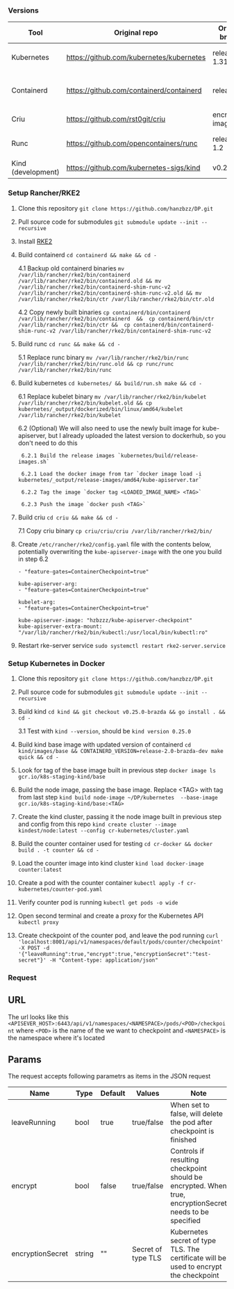 ### Versions

| Tool               | Original repo                            | Original branch  | Forked repo                            | Forked branch          |
|--------------------|------------------------------------------|------------------|----------------------------------------|------------------------|
| Kubernetes         | https://github.com/kubernetes/kubernetes | release-1.31     | https://github.com/hanzbzz/kubernetes/ | release-1.31-brazda    |
| Containerd         | https://github.com/containerd/containerd | release/2.0      | https://github.com/hanzbzz/containerd/ | release-2.0-brazda-dev |
| Criu               | https://github.com/rst0git/criu          | encrypted-images | https://github.com/hanzbzz/criu/       | encrypted-images       |
| Runc               | https://github.com/opencontainers/runc   | release-1.2      | https://github.com/hanzbzz/runc/       | release-1.2-brazda     |
| Kind (development) | https://github.com/kubernetes-sigs/kind  | v0.25.0          | https://github.com/hanzbzz/kind/       | v0.25.0-brazda         |


### Setup Rancher/RKE2
1. Clone this repository `git clone https://github.com/hanzbzz/DP.git`
2. Pull source code for submodules `git submodule update --init --recursive`
3. Install [RKE2](https://docs.rke2.io/install/quickstart)
4. Build containerd `cd containerd && make && cd -`

    4.1 Backup old containerd binaries ```mv /var/lib/rancher/rke2/bin/containerd /var/lib/rancher/rke2/bin/containerd.old && mv /var/lib/rancher/rke2/bin/containerd-shim-runc-v2 /var/lib/rancher/rke2/bin/containerd-shim-runc-v2.old && mv /var/lib/rancher/rke2/bin/ctr /var/lib/rancher/rke2/bin/ctr.old```
    
    4.2 Copy newly built binaries ```cp containerd/bin/containerd /var/lib/rancher/rke2/bin/containerd  && 
cp containerd/bin/ctr /var/lib/rancher/rke2/bin/ctr && 
cp containerd/bin/containerd-shim-runc-v2 /var/lib/rancher/rke2/bin/containerd-shim-runc-v2```
5. Build runc `cd runc && make && cd -`

    5.1 Replace runc binary `mv /var/lib/rancher/rke2/bin/runc /var/lib/rancher/rke2/bin/runc.old && cp runc/runc /var/lib/rancher/rke2/bin/runc`
6. Build kubernetes `cd kubernetes/ && build/run.sh make && cd -`

    6.1 Replace kubelet binary `mv /var/lib/rancher/rke2/bin/kubelet /var/lib/rancher/rke2/bin/kubelet.old && cp kubernetes/_output/dockerized/bin/linux/amd64/kubelet /var/lib/rancher/rke2/bin/kubelet`

    6.2 (Optional) We will also need to use the newly built image for kube-apiserver, but I already uploaded the latest version to dockerhub, so you don't need to do this

        6.2.1 Build the release images `kubernetes/build/release-images.sh`

        6.2.1 Load the docker image from tar `docker image load -i kubernetes/_output/release-images/amd64/kube-apiserver.tar`
        
        6.2.2 Tag the image `docker tag <LOADED_IMAGE_NAME> <TAG>`

        6.2.3 Push the image `docker push <TAG>`

7. Build criu `cd criu && make && cd -`

    7.1 Copy criu binary `cp criu/criu/criu /var/lib/rancher/rke2/bin/`

8. Create `/etc/rancher/rke2/config.yaml` file with the contents below, potentially overwriting the `kube-apiserver-image` with the one you build in step 6.2
    ```kube-controller-manager-arg:
    - "feature-gates=ContainerCheckpoint=true"

    kube-apiserver-arg:
    - "feature-gates=ContainerCheckpoint=true"

    kubelet-arg:
    - "feature-gates=ContainerCheckpoint=true"

    kube-apiserver-image: "hzbzzz/kube-apiserver-checkpoint"
    kube-apiserver-extra-mount: "/var/lib/rancher/rke2/bin/kubectl:/usr/local/bin/kubectl:ro"
    ```

9. Restart rke-server service `sudo systemctl restart rke2-server.service`


### Setup Kubernetes in Docker

1. Clone this repository `git clone https://github.com/hanzbzz/DP.git`
2. Pull source code for submodules `git submodule update --init --recursive`
3. Build kind `cd kind && git checkout v0.25.0-brazda && go install . && cd -`

    3.1 Test with `kind --version`, should be `kind version 0.25.0`
4. Build kind base image with updated version of containerd `cd kind/images/base && CONTAINERD_VERSION=release-2.0-brazda-dev make quick && cd -`
5. Look for tag of the base image built in previous step `docker image ls gcr.io/k8s-staging-kind/base`
6. Build the node image, passing the base image. Replace \<TAG\> with tag from last step `kind build node-image ~/DP/kubernetes  --base-image gcr.io/k8s-staging-kind/base:<TAG>`
7. Create the kind cluster, passing it the node image built in previous step and config from this repo `kind create cluster --image kindest/node:latest --config cr-kubernetes/cluster.yaml`
8. Build the counter container used for testing `cd cr-docker && docker build . -t counter && cd -`
9. Load the counter image into kind cluster `kind load docker-image counter:latest`
10. Create a pod with the counter container `kubectl apply -f cr-kubernetes/counter-pod.yaml`
11. Verify counter pod is running `kubectl get pods -o wide`
12. Open second terminal and create a proxy for the Kubernetes API `kubectl proxy`
13. Create checkpoint of the counter pod, and leave the pod running `curl 'localhost:8001/api/v1/namespaces/default/pods/counter/checkpoint' -X POST -d '{"leaveRunning":true,"encrypt":true,"encryptionSecret":"test-secret"}' -H "Content-type: application/json"`

### Request

## URL

The url looks like this `<APISEVER_HOST>:6443/api/v1/namespaces/<NAMESPACE>/pods/<POD>/checkpoint`
where `<POD>` is the name of the we want to checkpoint and `<NAMESPACE>` is the namespace where it's located

## Params

The request accepts following parametrs as items in the JSON request

| Name             | Type   | Default | Values             | Note                                                                                                    |
|------------------|--------|---------|--------------------|---------------------------------------------------------------------------------------------------------|
| leaveRunning     | bool   | true    | true/false         | When set to false, will delete the pod after checkpoint is finished                                     |
| encrypt          | bool   | false   | true/false         | Controls if resulting checkpoint should be encrypted. When true, encryptionSecret needs to be specified |
| encryptionSecret | string | ""      | Secret of type TLS | Kubernetes secret of type TLS. The certificate will be used to encrypt the checkpoint                   |